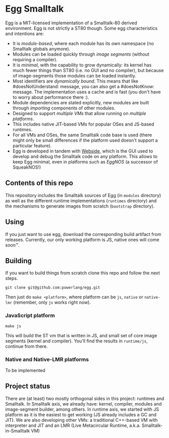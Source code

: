 # Egg Smalltalk

Egg is a MIT-licensed implementation of a Smalltalk-80 derived environment.
Egg is not strictly a ST80 though. Some egg characteristics
and intentions are:
 - It is _module-based_, where each module has its own namespace (no Smalltalk globals anymore).
 - Modules can be loaded quickly through _image segments_ (without requiring a compiler).
 - It is _minimal_, with the capability to grow dynamically: its kernel has much fewer
   things than ST80 (i.e. no GUI and no compiler), but because of image-segments those
   modules can be loaded instantly.
 - Most identifiers are _dynamically bound_. This means that like #doesNotUnderstand:
   message, you can also get a #doesNotKnow: message. The implementation uses a cache and
   is fast (you don't have to worry about performance there :).
 - Module dependencies are stated explicitly, new modules are built through _importing_
   components of other modules.
 - Designed to support _multiple VMs_ that allow running on _multiple platforms_.
 - This includes native JIT-based VMs for popular OSes and JS-based runtimes.
 - For all VMs and OSes, the same Smalltalk code base is used (there might only be small
   differences if the platform used doesn't support a particular feature).
 - Egg is developed in tandem with [Webside](https://github.com/guillermoamaral/Webside),
   which is the GUI used to develop and debug the Smalltalk code on any platform.
   This allows to keep Egg minimal, even in platforms such as _EggNOS_ (a successor of
   SqueakNOS!)


## Contents of this repo

This repository includes the Smalltalk sources of Egg (in `modules` directory) as
well as the different runtime implementations (`runtimes` directory) and the
mechanisms to generate images from scratch (`bootstrap` directory).

## Using

If you just want to use egg, download the corresponding build artifact from releases.
Currently, our only working platform is JS, native ones will come soon™.


## Building

If you want to build things from scratch clone this repo and follow the next steps.

```
git clone git@github.com:powerlang/egg.git
```

Then just do `make <platform>`, where platform can be `js`, `native` or `native-lmr` (remember,
only `js` works right now).

### JavaScript platform

```
make js
```

This will build the ST vm that is written in JS, and small set of core image segments (kernel and compiler).
You'll find the results in `runtime/js`, continue from there.

### Native and Native-LMR platforms

To be implemented

## Project status

There are (at least) two mostly orthogonal sides in this project: runtimes and Smalltalk.
In Smalltalk axis, we already have: kernel, compiler, modules and image-segment builder, among others.
In runtime axis, we started with JS platform as it is the easiest to get working (JS
already includes a GC and JIT).
We are also developing other VMs: a traditional C++-based VM with interpreter and JIT and an LMR (Live Metacircular Runtime, a.k.a. Smalltalk-in-Smalltalk VM)

